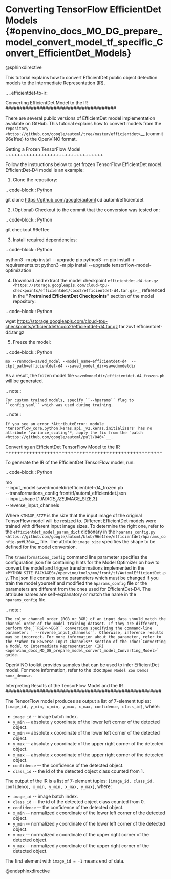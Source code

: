 # Converting TensorFlow EfficientDet Models {#openvino_docs_MO_DG_prepare_model_convert_model_tf_specific_Convert_EfficientDet_Models}

@sphinxdirective

This tutorial explains how to convert EfficientDet public object detection models to the Intermediate Representation (IR).

.. _efficientdet-to-ir:

Converting EfficientDet Model to the IR
#######################################

There are several public versions of EfficientDet model implementation available on GitHub. This tutorial explains how to
convert models from the `repository <https://github.com/google/automl/tree/master/efficientdet>`__  (commit 96e1fee) to the OpenVINO format.

Getting a Frozen TensorFlow Model
+++++++++++++++++++++++++++++++++

Follow the instructions below to get frozen TensorFlow EfficientDet model. EfficientDet-D4 model is an example:

1. Clone the repository:

.. code-block:: Python

   git clone https://github.com/google/automl
   cd automl/efficientdet

2. (Optional) Checkout to the commit that the conversion was tested on:

.. code-block:: Python

   git checkout 96e1fee

3. Install required dependencies:

.. code-block:: Python

   python3 -m pip install --upgrade pip
   python3 -m pip install -r requirements.txt
   python3 -m pip install --upgrade tensorflow-model-optimization

4. Download and extract the model checkpoint `efficientdet-d4.tar.gz <https://storage.googleapis.com/cloud-tpu-checkpoints/efficientdet/coco2/efficientdet-d4.tar.gz>`__
referenced in the **"Pretrained EfficientDet Checkpoints"** section of the model repository:

.. code-block:: Python

   wget https://storage.googleapis.com/cloud-tpu-checkpoints/efficientdet/coco2/efficientdet-d4.tar.gz
   tar zxvf efficientdet-d4.tar.gz

5. Freeze the model:

.. code-block:: Python

    mo --runmode=saved_model --model_name=efficientdet-d4  --ckpt_path=efficientdet-d4 --saved_model_dir=savedmodeldir

As a result, the frozen model file ``savedmodeldir/efficientdet-d4_frozen.pb`` will be generated.

.. note::

    For custom trained models, specify ``--hparams`` flag to ``config.yaml`` which was used during training.

.. note::

    If you see an error *AttributeError: module 'tensorflow_core.python.keras.api._v2.keras.initializers' has no attribute 'variance_scaling'*, apply the fix from the `patch <https://github.com/google/automl/pull/846>`__.

Converting an EfficientDet TensorFlow Model to the IR
+++++++++++++++++++++++++++++++++++++++++++++++++++++

To generate the IR of the EfficientDet TensorFlow model, run:

.. code-block:: Python

   mo \
   --input_model savedmodeldir/efficientdet-d4_frozen.pb \
   --transformations_config front/tf/automl_efficientdet.json \
   --input_shape [1,$IMAGE_SIZE,$IMAGE_SIZE,3] \
   --reverse_input_channels


Where ``$IMAGE_SIZE`` is the size that the input image of the original TensorFlow model will be resized to. Different
EfficientDet models were trained with different input image sizes. To determine the right one, refer to the ``efficientdet_model_param_dict``
dictionary in the `hparams_config.py <https://github.com/google/automl/blob/96e1fee/efficientdet/hparams_config.py#L304>`__ file.
The attribute ``image_size`` specifies the shape to be defined for the model conversion.

The ``transformations_config`` command line parameter specifies the configuration json file containing hints for the Model Optimizer on how to convert the model and trigger transformations implemented in the ``<PYTHON_SITE_PACKAGES>/openvino/tools/mo/front/tf/AutomlEfficientDet.py``. The json file contains some parameters which must be changed if you
train the model yourself and modified the ``hparams_config`` file or the parameters are different from the ones used for EfficientDet-D4.
The attribute names are self-explanatory or match the name in the ``hparams_config`` file.

.. note::

    The color channel order (RGB or BGR) of an input data should match the channel order of the model training dataset. If they are different, perform the ``RGB<->BGR`` conversion specifying the command-line parameter: ``--reverse_input_channels``. Otherwise, inference results may be incorrect. For more information about the parameter, refer to the **When to Reverse Input Channels** section of the :doc:`Converting a Model to Intermediate Representation (IR) <openvino_docs_MO_DG_prepare_model_convert_model_Converting_Model>` guide.

OpenVINO toolkit provides samples that can be used to infer EfficientDet model. 
For more information, refer to the :doc:`Open Model Zoo Demos <omz_demos>`.

Interpreting Results of the TensorFlow Model and the IR
#######################################################

The TensorFlow model produces as output a list of 7-element tuples: ``[image_id, y_min, x_min, y_max, x_max, confidence, class_id]``, where:

* ``image_id`` -- image batch index.
* ``y_min`` -- absolute ``y`` coordinate of the lower left corner of the detected object.
* ``x_min`` -- absolute ``x`` coordinate of the lower left corner of the detected object.
* ``y_max`` -- absolute ``y`` coordinate of the upper right corner of the detected object.
* ``x_max`` -- absolute ``x`` coordinate of the upper right corner of the detected object.
* ``confidence`` -- the confidence of the detected object.
* ``class_id`` -- the id of the detected object class counted from 1.

The output of the IR is a list of 7-element tuples: ``[image_id, class_id, confidence, x_min, y_min, x_max, y_max]``, where:

* ``image_id`` -- image batch index.
* ``class_id`` -- the id of the detected object class counted from 0.
* ``confidence`` -- the confidence of the detected object.
* ``x_min`` -- normalized ``x`` coordinate of the lower left corner of the detected object.
* ``y_min`` -- normalized ``y`` coordinate of the lower left corner of the detected object.
* ``x_max`` -- normalized ``x`` coordinate of the upper right corner of the detected object.
* ``y_max`` -- normalized ``y`` coordinate of the upper right corner of the detected object.

The first element with ``image_id = -1`` means end of data.


@endsphinxdirective
